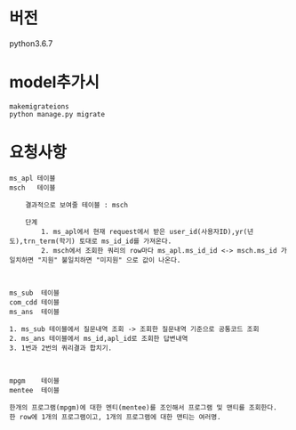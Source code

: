 # 버전
  python3.6.7

# model추가시
	
	makemigrateions
	python manage.py migrate

# 요청사항
	
	ms_apl 테이블
	msch   테이블
		
		결과적으로 보여줄 테이블 : msch

		단계
			1. ms_apl에서 현재 request에서 받은 user_id(사용자ID),yr(년도),trn_term(학기) 토대로 ms_id_id를 가져온다.
			2. msch에서 조회한 쿼리의 row마다 ms_apl.ms_id_id <-> msch.ms_id 가 일치하면 "지원" 불일치하면 "미지원" 으로 값이 나온다.



	ms_sub 	테이블
	com_cdd 테이블
	ms_ans 	테이블

	1. ms_sub 테이블에서 질문내역 조회 -> 조회한 질문내역 기준으로 공통코드 조회
	2. ms_ans 테이블에서 ms_id,apl_id로 조회한 답변내역 
	3. 1번과 2번의 쿼리결과 합치기.



	mpgm 	테이블
	mentee 	테이블

	한개의 프로그램(mpgm)에 대한 멘티(mentee)를 조인해서 프로그램 및 맨티를 조회한다.
	한 row에 1개의 프로그램이고, 1개의 프로그램에 대한 맨티는 여러명.
	





